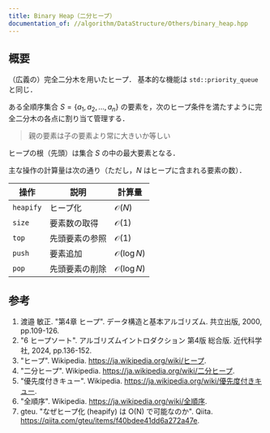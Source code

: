 ```yaml
---
title: Binary Heap（二分ヒープ）
documentation_of: //algorithm/DataStructure/Others/binary_heap.hpp
---
```



## 概要

（広義の）完全二分木を用いたヒープ．
基本的な機能は `std::priority_queue` と同じ．

ある全順序集合 $S = \lbrace a_1, a_2, \ldots, a_n \rbrace$ の要素を，次のヒープ条件を満たすように完全二分木の各点に割り当て管理する．

> 親の要素は子の要素より常に大きいか等しい

ヒープの根（先頭）は集合 $S$ の中の最大要素となる．

主な操作の計算量は次の通り（ただし，$N$ はヒープに含まれる要素の数）．

|操作|説明|計算量|
|---|---|---|
|`heapify`|ヒープ化|$\mathcal{O}(N)$|
|`size`|要素数の取得|$\mathcal{O}(1)$|
|`top`|先頭要素の参照|$\mathcal{O}(1)$|
|`push`|要素追加|$\mathcal{O}(\log N)$|
|`pop`|先頭要素の削除|$\mathcal{O}(\log N)$|


## 参考

1. 渡邉 敏正. "第4章 ヒープ". データ構造と基本アルゴリズム. 共立出版, 2000, pp.109-126.
1. "6 ヒープソート". アルゴリズムイントロダクション 第4版 総合版. 近代科学社, 2024, pp.136-152.
1. "ヒープ". Wikipedia. <https://ja.wikipedia.org/wiki/ヒープ>.
1. "二分ヒープ". Wikipedia. <https://ja.wikipedia.org/wiki/二分ヒープ>.
1. "優先度付きキュー". Wikipedia. <https://ja.wikipedia.org/wiki/優先度付きキュー>.
1. "全順序". Wikipedia. <https://ja.wikipedia.org/wiki/全順序>.
1. gteu. "なぜヒープ化 (heapify) は O(N) で可能なのか". Qiita. <https://qiita.com/gteu/items/f40bdee41dd6a272a47e>.
